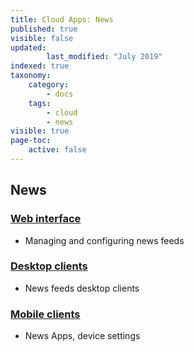 ```yaml
---
title: Cloud Apps: News
published: true
visible: false
updated:
        last_modified: "July 2019"
indexed: true
taxonomy:
    category:
        - docs
    tags:
        - cloud
        - news
visible: true
page-toc:
    active: false
---
```


## News

### [Web interface](web)
- Managing and configuring news feeds

### [Desktop clients](desktop)
- News feeds desktop clients

### [Mobile clients](mobile)
- News Apps, device settings
